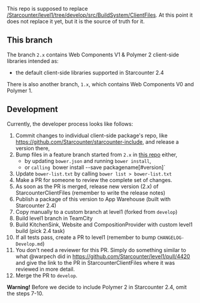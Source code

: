 This repo is supposed to replace [/Starcounter/level1/tree/develop/src/BuildSystem/ClientFiles](https://github.com/Starcounter/level1/tree/develop/src/BuildSystem/ClientFiles). At this point it does not replace it yet, but it is the source of truth for it.

## This branch

The branch `2.x` contains Web Components V1 & Polymer 2 client-side libraries intended as:

- the default client-side libraries supported in Starcounter 2.4

There is also another branch, `1.x`, which contains Web Components V0 and Polymer 1.

## Development

Currently, the developer process looks like follows:

1. Commit changes to individual client-side package's repo, like https://github.com/Starcounter/starcounter-include, and release a version there,
2. Bump files in a feature branch started from `2.x` in [this repo](https://github.com/Starcounter/StarcounterClientFiles) either,
   - by updating `bower.json` and running `bower install`,
   - or `calling `bower install --save packagename[#version]`
3. Update `bower-list.txt` by calling `bower list > bower-list.txt`
4. Make a PR for someone to review the complete set of changes.
5. As soon as the PR is merged, release new version (2.x) of StarcounterClientFiles (remember to write the release notes)
6. Publish a package of this version to App Warehouse (built with Starcounter 2.4)
7. Copy manually to a custom branch at level1 (forked from `develop`)
8. Build level1 branch in TeamCity
9. Build KitchenSink, Website and CompositionProvider with custom level1 build (pick 2.4 task)
10. If all tests pass, create a PR to level1 (remember to bump `CHANGELOG-Develop.md`)
11. You don't need a reviewer for this PR. Simply do something similar to what @warpech did in https://github.com/Starcounter/level1/pull/4420 and give the link to the PR in StarcounterClientFiles where it was reviewed in more detail.
12. Merge the PR to `develop`.

**Warning!** Before we decide to include Polymer 2 in Starcounter 2.4, omit the steps 7-10.
